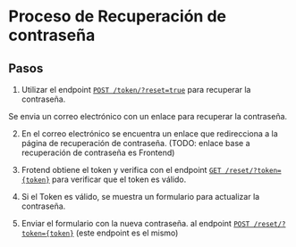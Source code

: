 # Proceso de Recuperación de contraseña

## Pasos

1. Utilizar el endpoint [`POST /token/?reset=true`](login.md#recuperación-de-contraseña) para recuperar la contraseña.

Se envia un correo electrónico con un enlace para recuperar la contraseña.

2. En el correo electrónico se encuentra un enlace que redirecciona a la página de recuperación de contraseña. (TODO: enlace base a recuperación de contraseña es Frontend)

3. Frotend obtiene el token y verifica con el endpoint [`GET /reset/?token={token}`](reset.md#validacion-de-token) para verificar que el token es válido.

4. Si el Token es válido, se muestra un formulario para actualizar la contraseña.

5. Enviar el formulario con la nueva contraseña. al endpoint [`POST /reset/?token={token}`](reset.md#cambio-de-contraseña) (este endpoint es el mismo)
